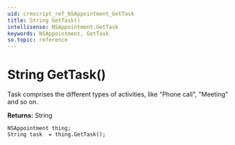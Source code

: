 ```yaml
---
uid: crmscript_ref_NSAppointment_GetTask
title: String GetTask()
intellisense: NSAppointment.GetTask
keywords: NSAppointment, GetTask
so.topic: reference
---
```


# String GetTask()

Task comprises the different types of activities, like "Phone call", "Meeting" and so on.

**Returns:** String

```crmscript
NSAppointment thing;
String task  = thing.GetTask();
```

